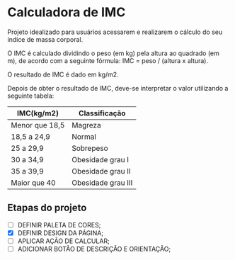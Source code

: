 # Calculadora de IMC

Projeto idealizado para usuários acessarem e realizarem o cálculo do seu índice de massa corporal.

O IMC é calculado dividindo o peso (em kg) pela altura ao quadrado (em m), de acordo com a seguinte fórmula: IMC = peso / (altura x altura).

O resultado de IMC é dado em kg/m2.

Depois de obter o resultado de IMC, deve-se interpretar o valor utilizando a seguinte tabela:

| IMC(kg/m2)  |  Classificação  |
| ------------------- | ------------------- |
|  Menor que 18,5 |  Magreza |
|  18,5 a 24,9 |  Normal |
|  25 a 29,9 |  Sobrepeso |
|  30 a 34,9 |  Obesidade grau I |
|  35 a 39,9 |  Obesidade grau II |
|  Maior que 40 |  Obesidade grau III |

## Etapas do projeto
- [ ] DEFINIR PALETA DE CORES;
- [x] DEFINIR DESIGN DA PÁGINA;
- [ ] APLICAR AÇÃO DE CALCULAR;
- [ ] ADICIONAR BOTÃO DE DESCRIÇÃO E ORIENTAÇÃO;
